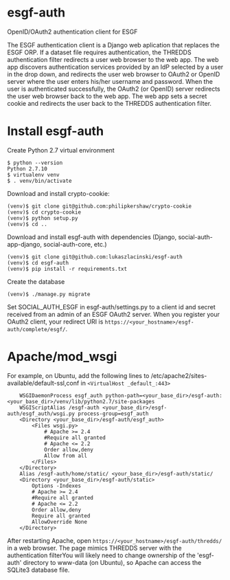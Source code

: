 # esgf-auth
OpenID/OAuth2 authentication client for ESGF

The ESGF authentication client is a Django web aplication that replaces the 
ESGF ORP. If a dataset file requires authentication, the THREDDS 
authentication filter redirects a user web browser to the web app. The web
app discovers authentication services provided by an IdP selected by a user
in the drop down, and redirects the user web browser to OAuth2 or OpenID
server where the user enters his/her username and password. When the user 
is authenticated successfully, the OAuth2 (or OpenID) server redirects the 
user web browser back to the web app. The web app sets a secret cookie and
redirects the user back to the THREDDS authentication filter.

# Install esgf-auth

Create Python 2.7 virtual environment
```
$ python --version 
Python 2.7.10
$ virtualenv venv
$ . venv/bin/activate
```
Download and install crypto-cookie:
```
(venv)$ git clone git@github.com:philipkershaw/crypto-cookie
(venv)$ cd crypto-cookie
(venv)$ python setup.py
(venv)$ cd ..
```
Download and install esgf-auth with dependencies (Django, 
social-auth-app-django, social-auth-core, etc.)
```
(venv)$ git clone git@github.com:lukaszlacinski/esgf-auth
(venv)$ cd esgf-auth
(venv)$ pip install -r requirements.txt
```
Create the database
```
(venv)$ ./manage.py migrate
```
Set SOCIAL_AUTH_ESGF in esgf-auth/settings.py to a client id and secret 
received from an admin of an ESGF OAuth2 server. When you register your 
OAuth2 client, your redirect URI is 
`https://<your_hostname>/esgf-auth/complete/esgf/`.

# Apache/mod_wsgi

For example, on Ubuntu, add the following lines to 
/etc/apache2/sites-available/default-ssl,conf in 
`<VirtualHost _default_:443>`

```
    WSGIDaemonProcess esgf_auth python-path=<your_base_dir>/esgf-auth:<your_base_dir>/venv/lib/python2.7/site-packages
    WSGIScriptAlias /esgf-auth <your_base_dir>/esgf-auth/esgf_auth/wsgi.py process-group=esgf_auth
    <Directory <your_base_dir>/esgf-auth/esgf_auth>
        <Files wsgi.py>
            # Apache >= 2.4
            #Require all granted
            # Apache <= 2.2
            Order allow,deny
            Allow from all
        </Files>
    </Directory>
    Alias /esgf-auth/home/static/ <your_base_dir>/esgf-auth/static/
    <Directory <your_base_dir>/esgf-auth/static>
        Options -Indexes
        # Apache >= 2.4
        #Require all granted
        # Apache <= 2.2
        Order allow,deny
        Require all granted
        AllowOverride None
    </Directory>
```
After restarting Apache, open `https://<your_hostname>/esgf-auth/thredds/` 
in a web browser. The page mimics THREDDS server with the authentication 
filterYou will likely need to change ownership of the 'esgf-auth' directory to 
www-data (on Ubuntu), so Apache can access the SQLite3 database file.
